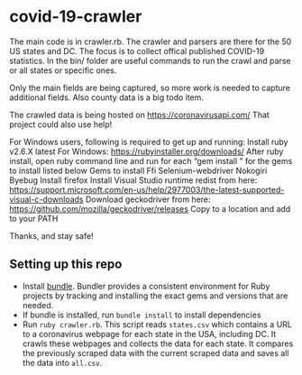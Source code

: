 # covid-19-crawler

The main code is in crawler.rb. The crawler and parsers are there for the 50
US states and DC. The focus is to collect offical published COVID-19 statistics.
In the bin/ folder are useful commands to run the crawl and parse or all states
or specific ones.

Only the main fields are being captured, so more work is needed to capture additional
fields. Also county data is a big todo item.

The crawled data is being hosted on https://coronavirusapi.com/
That project could also use help!

For Windows users, following is required to get up and running:
Install ruby v2.6.X latest
	For Windows: https://rubyinstaller.org/downloads/
After ruby install, open ruby command line and run for each “gem install <X>” for the gems to install listed below
Gems to install
	Ffi
	Selenium-webdriver
	Nokogiri
	Byebug
Install firefox
Install Visual Studio runtime redist from here:
https://support.microsoft.com/en-us/help/2977003/the-latest-supported-visual-c-downloads
Download geckodriver from here:
https://github.com/mozilla/geckodriver/releases
Copy to a location and add to your PATH



Thanks, and stay safe!

## Setting up this repo

- Install [bundle](https://bundler.io/). Bundler provides a consistent environment for Ruby projects by tracking and installing the exact gems and versions that are needed.
- If bundle is installed, run `bundle install` to install dependencies
- Run `ruby crawler.rb`. This script reads `states.csv` which contains a URL to a coronavirus webpage for each state in the USA, including DC. It crawls these webpages and collects the data for each state. It compares the previously scraped data with the current scraped data and saves all the data into `all.csv`.
